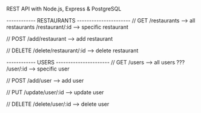 REST API with Node.js, Express & PostgreSQL

------------ RESTAURANTS ----------------------
// GET
/restaurants --> all restaurants
/restaurant/:id --> specific restaurant

// POST
/add/restaurant --> add restaurant

// DELETE
/delete/restaurant/:id --> delete restaurant


------------ USERS ----------------------
// GET
/users --> all users ???
/user/:id --> specific user

// POST
/add/user --> add user

// PUT
/update/user/:id --> update user

// DELETE
/delete/user/:id --> delete user